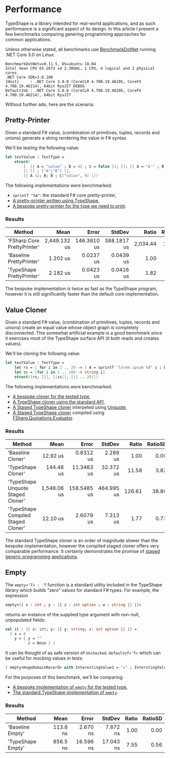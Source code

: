 # Performance

TypeShape is a library intended for real-world applications, and as such performance is a significant aspect of its design.
In this article I present a few benchmarks comparing genering programming approaches for common applications.

Unless otherwise stated, all benchmarks use [BenchmarkDotNet](https://benchmarkdotnet.org/) running .NET Core 3.0 on Linux:
```
BenchmarkDotNet=v0.11.5, OS=ubuntu 18.04
Intel Xeon CPU E5-2673 v4 2.30GHz, 1 CPU, 4 logical and 2 physical cores
.NET Core SDK=3.0.100
[Host]     : .NET Core 3.0.0 (CoreCLR 4.700.19.46205, CoreFX 4.700.19.46214), 64bit RyuJIT DEBUG
DefaultJob : .NET Core 3.0.0 (CoreCLR 4.700.19.46205, CoreFX 4.700.19.46214), 64bit RyuJIT
```

Without further ado, here are the scenaria:

## Pretty-Printer

Given a standard F# value, (combination of primitives, tuples, records and unions)
generate a string rendering the value in F# syntax. 

We'll be testing the following value:
```fsharp
let testValue : TestType = 
    struct(
        [  [{ A = "value" ; B = 42 ; C = false }]; []; [{ A = "A'" ; B = 0 ; C = true }] ],
        [| [] ; ["A";"B"] |], 
        [| A 42; B; B ; C("value", 0) |])
```

The following implementations were benchmarked:

* `sprintf "%A"`: the standard F# core pretty-printer,
* [A pretty-printer written using TypeShape](https://github.com/eiriktsarpalis/TypeShape/blob/57845c26d55d2d0ac9b4a2ead47cee446dbd2db7/samples/TypeShape.Samples/HKT/PrettyPrinter.fs),
* [A bespoke pretty-printer for the type we need to print](https://github.com/eiriktsarpalis/TypeShape/blob/57845c26d55d2d0ac9b4a2ead47cee446dbd2db7/tests/TypeShape.Benchmarks/PrettyPrinter.fs#L25-L45).
  
### Results
  
|                      Method |         Mean |       Error |      StdDev |    Ratio | RatioSD |
|---------------------------- |-------------:|------------:|------------:|---------:|--------:|
| &#39;FSharp.Core PrettyPrinter&#39; | 2,449.132 us | 146.3810 us | 388.1817 us | 2,034.44 |  179.25 |
|    &#39;Baseline PrettyPrinter&#39; |     1.202 us |   0.0237 us |   0.0439 us |     1.00 |    0.00 |
|   &#39;TypeShape PrettyPrinter&#39; |     2.182 us |   0.0423 us |   0.0416 us |     1.82 |    0.09 |

The bespoke implementation is twice as fast as the TypeShape program,
however it is still significantly faster than the default core implementation.

## Value Cloner

Given a standard F# value, (combination of primitives, tuples, records and unions)
create an equal value whose object graph is completely disconnected.
This somewhat artificial example is a good benchmark since it exercises most of the 
TypeShape surface API (it both reads and creates values).

We'll be cloning the following value:
```fsharp
let testValue : TestType =
    let rs = [ for i in 1 .. 20 -> { A = sprintf "lorem ipsum %d" i ; B = i ; C = i % 2 = 0 } ]
    let ss = [for i in 1 .. 100 -> string i]
    struct([rs; []], [|ss|], [|1 .. 20|])
```

The following implementations were benchmarked:
* [A bespoke cloner for the tested type](https://github.com/eiriktsarpalis/TypeShape/blob/57845c26d55d2d0ac9b4a2ead47cee446dbd2db7/tests/TypeShape.Benchmarks/Clone.fs#L14-L24),
* [A TypeShape cloner using the standard API](https://github.com/eiriktsarpalis/TypeShape/blob/57845c26d55d2d0ac9b4a2ead47cee446dbd2db7/src/TypeShape/Applications/Clone.fs),
* [A Staged TypeShape cloner](https://github.com/eiriktsarpalis/TypeShape/blob/57845c26d55d2d0ac9b4a2ead47cee446dbd2db7/tests/TypeShape.Tests/StagedClone.fs) interpeted using [Unquote](https://github.com/SwensenSoftware/unquote),
* [A Staged TypeShape cloner](https://github.com/eiriktsarpalis/TypeShape/blob/57845c26d55d2d0ac9b4a2ead47cee446dbd2db7/tests/TypeShape.Tests/StagedClone.fs) compiled using [FSharp.Quotations.Evaluator](https://github.com/fsprojects/FSharp.Quotations.Evaluator).

### Results

|                             Method |        Mean |       Error |     StdDev |  Ratio | RatioSD |
|----------------------------------- |------------:|------------:|-----------:|-------:|--------:|
|                  &#39;Baseline Cloner&#39; |    12.92 us |   0.8312 us |   2.289 us |   1.00 |    0.00 |
|                 &#39;TypeShape Cloner&#39; |   144.48 us |  11.3463 us |  32.372 us |  11.58 |    3.82 |
|  &#39;TypeShape Unquote Staged Cloner&#39; | 1,548.06 us | 158.5485 us | 464.995 us | 126.61 |   38.88 |
| &#39;TypeShape Compiled Staged Cloner&#39; |    22.10 us |   2.6079 us |   7.313 us |   1.77 |    0.73 |

The standard TypeShape cloner is an order of magnitude slower than the bespoke implementation, 
however the compiled staged cloner offers very comparable performance.
It certainly demonstrates the promise of [staged generic programming](http://fssnip.azurewebsites.net/7Ry/title/Staged-Generic-Equality)
[applications](http://fssnip.azurewebsites.net/7Rz/title/Staged-Generic-Hashcodes).

## Empty

The `empty<'T> : 'T` function is a standard utility included in the TypeShape library which 
builds "zero" values for standard F# types. For example, the expression
```fsharp
empty<{| x : int ; y : {| z : int option ; w : string |} |}>
```
returns an instance of the supplied type argument with non-null, unpopulated fields:
```fsharp
val it : {| x: int; y: {| y: string; z: int option |} |} =
  { x = 0
    y = { y = ""
          z = None } }
```
It can be thought of as safe version of `Unchecked.defaultof<'T>` which can be useful for mocking values in tests:
```fsharp
{ empty<HugeDomainRecord> with InterestingValue1 = "x" ; InterstingValue2 = 42 }
```

For the purposes of this benchmark, we'll be comparing:
* [A bespoke implementation of `empty` for the tested type](https://github.com/eiriktsarpalis/TypeShape/blob/57845c26d55d2d0ac9b4a2ead47cee446dbd2db7/tests/TypeShape.Benchmarks/Empty.fs#L16-L17),
* [The standard TypeShape implementation of `empty`](https://github.com/eiriktsarpalis/TypeShape/blob/57845c26d55d2d0ac9b4a2ead47cee446dbd2db7/src/TypeShape/Applications/Empty.fs).

### Results

|            Method |     Mean |     Error |    StdDev | Ratio | RatioSD |
|------------------ |---------:|----------:|----------:|------:|--------:|
|  &#39;Baseline Empty&#39; | 113.8 ns |  2.670 ns |  7.872 ns |  1.00 |    0.00 |
| &#39;TypeShape Empty&#39; | 856.5 ns | 16.596 ns | 17.043 ns |  7.55 |    0.56 |
